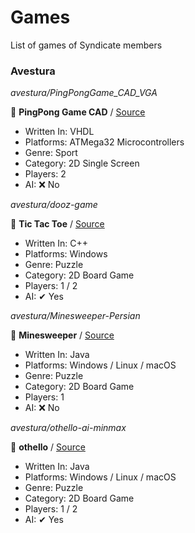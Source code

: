 # Games

List of games of Syndicate members

### Avestura

_avestura/PingPongGame_CAD_VGA_

🎯 **PingPong Game CAD** / [Source](https://github.com/avestura/PingPongGame_CAD_VGA)

- Written In: VHDL
- Platforms: ATMega32 Microcontrollers
- Genre: Sport
- Category: 2D Single Screen
- Players: 2
- AI: ❌ No

_avestura/dooz-game_

🎯 **Tic Tac Toe** / [Source](https://github.com/avestura/dooz-game)

- Written In: C++
- Platforms: Windows
- Genre: Puzzle
- Category: 2D Board Game
- Players: 1 / 2
- AI: ✔ Yes


_avestura/Minesweeper-Persian_

🎯 **Minesweeper** / [Source](https://github.com/avestura/Minesweeper-Persian)

- Written In: Java
- Platforms: Windows / Linux / macOS
- Genre: Puzzle
- Category: 2D Board Game
- Players: 1
- AI: ❌ No

_avestura/othello-ai-minmax_

🎯 **othello** / [Source](https://github.com/avestura/othello-ai-minmax)

- Written In: Java
- Platforms: Windows / Linux / macOS
- Genre: Puzzle
- Category: 2D Board Game
- Players: 1 / 2
- AI: ✔ Yes

